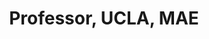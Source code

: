 ---
name: Sriram Narasimhan, PhD
title:  Professor, UCLA, MAE
image: /img/advisors/narasimhan_sriram.jpg
link: https://sri-lab.seas.ucla.edu/
---